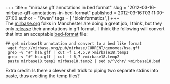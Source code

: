 +++
title = "mirbase gff annotations in bed format"
slug = "2012-03-16-mirbase-gff-annotations-in-bed-format"
published = 2012-03-16T03:11:00-07:00
author = "Owen"
tags = [ "bioinformatics",]
+++
The [mirbase.org](http://mirbase.org/) folks in Manchester are doing a
great job, I think, but they only
[release](http://mirbase.org/ftp.shtml) their annotations in gff format.
 I think the following will convert that into an acceptable
[bed-format](http://genome.ucsc.edu/FAQ/FAQformat#format1) file:  

    ## get mirbase18 annotation and convert to a bed like format
     wget ftp://mirbase.org/pub/mirbase/CURRENT/genomes/hsa.gff
     grep -v "#" hsa.gff | cut -f 1,4,5,9 >mirbase18.temp1
     grep -v "#" hsa.gff | cut -f 6,7 >mirbase18.temp2
     paste mirbase18.temp1 mirbase18.temp2 | sed s/^/chr/ >mirbase18.bed

  
Extra credit: Is there a clever shell trick to piping two separate
stdins into paste, thus avoiding the temp files?
